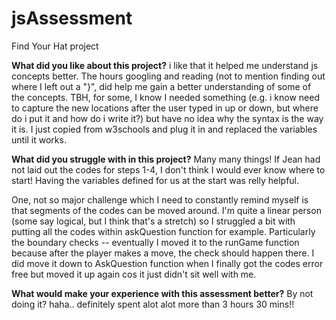 # jsAssessment
Find Your Hat project


**What did you like about this project?**
i like that it helped me understand js concepts better. The hours googling and reading (not to mention finding out where I left out a "}",  did help me gain a better understanding of some of the concepts. TBH, for some, I know I needed something (e.g. i know need to capture the new locations after the user typed in up or down, but where do i put it and how do i write it?) but have no idea why the syntax is the way it is. I just copied from w3schools and plug it in and replaced the variables until it works.

**What did you struggle with in this project?**
Many many things! If Jean had not laid out the codes for steps 1-4, I don't think I would ever know where to start! Having the variables defined for us at the start was relly helpful.

One, not so major challenge which I need to constantly remind myself is that segments of the codes can be moved around. I'm quite a linear person (some say logical, but I think that's a stretch) so I struggled a bit with putting all the codes within askQuestion function for example. Particularly the boundary checks -- eventually I moved it to the runGame function because after the player makes a move, the check should happen there. I did move it down to AskQuestion function when I finally got the codes error free but moved it up again cos it just didn't sit well with me. 

**What would make your experience with this assessment better?**
By not doing it? haha.. definitely spent alot alot more than 3 hours 30 mins!! 
